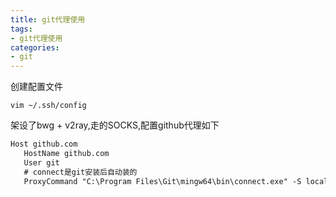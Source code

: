 ```yaml
---
title: git代理使用
tags: 
- git代理使用
categories: 
- git
---
```


创建配置文件
```
vim ~/.ssh/config
```

架设了bwg + v2ray,走的SOCKS,配置github代理如下
```xml
Host github.com
   HostName github.com
   User git
   # connect是git安装后自动装的
   ProxyCommand "C:\Program Files\Git\mingw64\bin\connect.exe" -S localhost:1080 %h %p
```